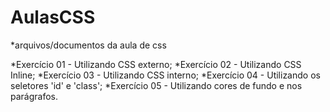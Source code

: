 # AulasCSS
 *arquivos/documentos da aula de css

*Exercício 01 - Utilizando CSS externo;
*Exercício 02 - Utilizando CSS Inline;
*Exercício 03 - Utilizando CSS interno;
*Exercício 04 - Utilizando os seletores 'id' e 'class';
*Exercício 05 - Utilizando cores de fundo e nos parágrafos.
